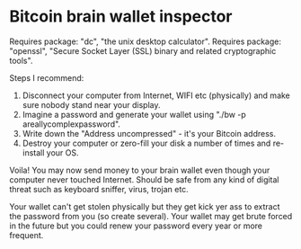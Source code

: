 # Bitcoin brain wallet inspector

Requires package: "dc", "the unix desktop calculator".
Requires package: "openssl", "Secure Socket Layer (SSL) binary and related cryptographic tools".

Steps I recommend:

1. Disconnect your computer from Internet, WIFI etc (physically) and make sure nobody stand near your display.
2. Imagine a password and generate your wallet using "./bw -p areallycomplexpassword".
3. Write down the "Address uncompressed" - it's your Bitcoin address.
4. Destroy your computer or zero-fill your disk a number of times and re-install your OS.

Voila! You may now send money to your brain wallet even though your computer never touched Internet. Should be safe from
any kind of digital threat such as keyboard sniffer, virus, trojan etc.

Your wallet can't get stolen physically but they get kick yer ass to extract the password from you (so create several).
Your wallet may get brute forced in the future but you could renew your password every year or more frequent.
